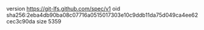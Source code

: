 version https://git-lfs.github.com/spec/v1
oid sha256:2eba4db90ba08c07716a0515017303e10c9ddb11da75d049ca4ee62cec3c90da
size 5359
